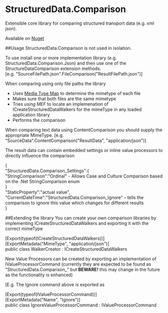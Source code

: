 # StructuredData.Comparison
Extensible core library for comparing structured transport data (e.g. xml json).

Available on [Nuget](https://www.nuget.org/packages/StructuredData.Comparison/)

##Usage
 StructuredData.Comparison is not used in isolation. 
 
 To use install one or more implementation library (e.g. StructuredData.Comparison.Json) and then use one of the StructureDataComparison extension methods.  
 [e.g. "SourceFilePath.json".FileComparison("ResultFilePath.json")]
 
 When comparing using only file paths the library 
 * Uses [Media Type Map](https://www.nuget.org/packages/MediaTypeMap/) to determine the mimetype of each file
 * Makes sure that both files are the same mimetype
 * Tries _using MEF_ to locate an implemenation of ICreateStructuredDataWalkers for the mimeType in any loaded application library
 * Performs the comparison
 
When comparing text data using ContentComparison you should supply the appropriate MimeType. 
[e.g. "SourceData".ContentComparison("ResultData", "application/json")]

The result data can contain embedded settings or inline value processors to directly influence the comparison

{  
  "StructuredData.Comparison_Settings":{  
     "StringComparison":"Ordinal" - Allows Case and Culture Comparison based on the .Net StringComparison enum  
  }  
  "StaticProperty":"actual value",  
  "CurrentDateTime":"StructuredData.Comparison_Ignore" - tells the comparison to ignore this value which changes for different results  
}  
 

##Extending the library
 You can create your own comparison libraries by implementing ICreateStructuredDataWalkers and exporting it with the correct mimeType
  
   [Export(typeof(ICreateStructuredDataWalkers))]  
   [ExportMetadata("MimeType", "application/json")]  
   public class WalkerCreator : ICreateStructuredDataWalkers
   
New Value Processors can be created by exporting an implementation of IValueProcessorCommand (currently they are expected to be found as "StructuredData.Comparison_<name>" but **BEWARE!** this may change in the future as the functionality is enhanced)

[E.g. The Ignore command above is exported as 

   [Export(typeof(IValueProcessorCommand))]  
   [ExportMetadata("Name", "Ignore")]  
   public class IgnoreValueProcessorCommand : IValueProcessorCommand
